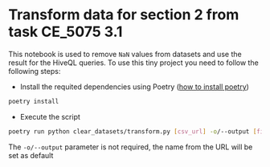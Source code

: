 # Transform data for section 2 from task CE_5075 3.1

This notebook is used to remove `NaN` values from datasets and use the result for the HiveQL queries. To use this tiny project you need to follow the following steps:

-  Install the requited dependencies using Poetry ([how to install poetry](https://python-poetry.org/docs/#installation))

```bash
poetry install

```

-  Execute the script

```bash
poetry run python clear_datasets/transform.py [csv_url] -o/--output [file_name]

```

The `-o/--output` parameter is not required, the name from the URL will be set as default
